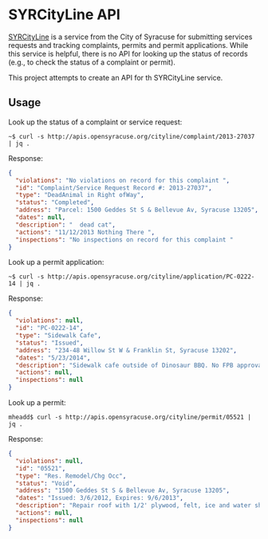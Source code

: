 # SYRCityLine API

[SYRCityLine](http://cityline.syrgov.net/) is a service from the City of Syracuse for submitting services requests and tracking complaints, permits and permit applications. While this service is helpful, there is no API for looking up the status of records (e.g., to check the status of a complaint or permit).

This project attempts to create an API for th SYRCityLine service.

## Usage

Look up the status of a complaint or service request:

```
~$ curl -s http://apis.opensyracuse.org/cityline/complaint/2013-27037 | jq .
```

Response:

```json
{
  "violations": "No violations on record for this complaint ",
  "id": "Complaint/Service Request Record #: 2013-27037",
  "type": "DeadAnimal in Right ofWay",
  "status": "Completed",
  "address": "Parcel: 1500 Geddes St S & Bellevue Av, Syracuse 13205",
  "dates": null,
  "description": "  dead cat",
  "actions": "11/12/2013 Nothing There ",
  "inspections": "No inspections on record for this complaint "
}
```

Look up a permit application:

```
~$ curl -s http://apis.opensyracuse.org/cityline/application/PC-0222-14 | jq .
```

Response:

```json
{
  "violations": null,
  "id": "PC-0222-14",
  "type": "Sidewalk Cafe",
  "status": "Issued",
  "address": "234-48 Willow St W & Franklin St, Syracuse 13202",
  "dates": "5/23/2014",
  "description": "Sidewalk cafe outside of Dinosaur BBQ. No FPB approval needed. Alochol to be served.",
  "actions": null,
  "inspections": null
}
```

Look up a permit:

```
mheadd$ curl -s http://apis.opensyracuse.org/cityline/permit/05521 | jq .
```

Response:

```json
{
  "violations": null,
  "id": "05521",
  "type": "Res. Remodel/Chg Occ",
  "status": "Void",
  "address": "1500 Geddes St S & Bellevue Av, Syracuse 13205",
  "dates": "Issued: 3/6/2012, Expires: 9/6/2013",
  "description": "Repair roof with 1/2' plywood, felt, ice and water shield at eves, vallies, and perimiter and shingles. Contractor shall maintain the construction safeguards of NYSEBC, & NYSFC chapter 14.",
  "actions": null,
  "inspections": null
}
```
